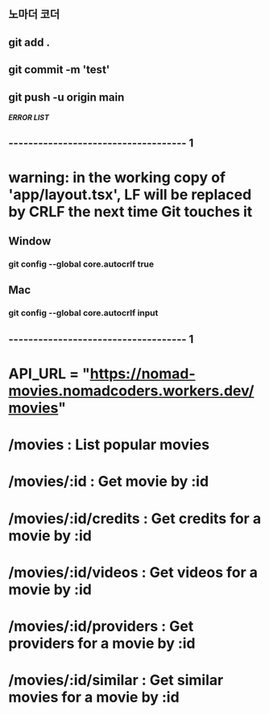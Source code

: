 ## 노마더 코더


## git add .
## git commit -m 'test'
## git push -u origin main


##### ERROR LIST
## ------------------------------------ 1
# warning: in the working copy of 'app/layout.tsx', LF will be replaced by CRLF the next time Git touches it

## Window
### git config --global core.autocrlf true

## Mac
### git config --global core.autocrlf input
## ------------------------------------ 1


# API_URL = "https://nomad-movies.nomadcoders.workers.dev/movies"
# /movies : List popular movies
# /movies/:id : Get movie by :id
# /movies/:id/credits : Get credits for a movie by :id
# /movies/:id/videos : Get videos for a movie by :id
# /movies/:id/providers : Get providers for a movie by :id
# /movies/:id/similar : Get similar movies for a movie by :id


